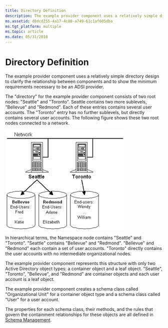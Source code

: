 ```yaml
---
title: Directory Definition
description: The example provider component uses a relatively simple directory design to clarify the relationship between components and to show the minimum requirements necessary to be an ADSI provider.
ms.assetid: d8dcd255-4a17-4c80-a749-61c1af605dba
ms.tgt_platform: multiple
ms.topic: article
ms.date: 05/31/2018
---
```


# Directory Definition

The example provider component uses a relatively simple directory design to clarify the relationship between components and to show the minimum requirements necessary to be an ADSI provider.

The "directory" for the example provider component consists of two root nodes: "Seattle" and "Toronto". Seattle contains two more sublevels, "Bellevue" and "Redmond". Each of these entries contains several user accounts. The "Toronto" entry has no further sublevels, but directly contains several user accounts. The following figure shows these two root nodes connected to a network.

![directory definition](images/dssmdo.png)

In hierarchical terms, the Namespace node contains "Seattle" and "Toronto". "Seattle" contains "Bellevue" and "Redmond". "Bellevue" and "Redmond" each contain a set of user accounts. "Toronto" directly contains the user accounts with no intermediate organizational nodes.

The example provider component represents this structure with only two Active Directory object types: a container object and a leaf object. "Seattle", "Toronto", "Bellevue", and "Redmond" are container objects and each user account is a leaf object.

The example provider component creates a schema class called "Organizational Unit" for a container object type and a schema class called "User" for a user account.

The properties for each schema class, their methods, and the rules that govern the containment relationships for these objects are all defined in [Schema Management](schema-management.md).

 

 




